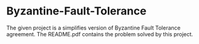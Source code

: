 # Byzantine-Fault-Tolerance
The given project is a simplifies version of Byzantine Fault Tolerance agreement. The README.pdf contains the problem solved by this project.
